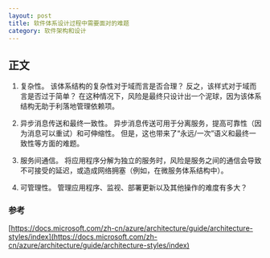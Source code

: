 ```yaml
---
layout: post
title: 软件体系设计过程中需要面对的难题
category: 软件架构和设计
---
```


## 正文

1. 复杂性。 该体系结构的复杂性对于域而言是否合理？ 反之，该样式对于域而言是否过于简单？ 在这种情况下，风险是最终只设计出一个泥球，因为该体系结构无助于利落地管理依赖项。

1. 异步消息传送和最终一致性。 异步消息传送可用于分离服务，提高可靠性（因为消息可以重试）和可伸缩性。 但是，这也带来了“永远/一次”语义和最终一致性等方面的难题。

2. 服务间通信。 将应用程序分解为独立的服务时，风险是服务之间的通信会导致不可接受的延迟，或造成网络拥塞（例如，在微服务体系结构中）。

3. 可管理性。 管理应用程序、监视、部署更新以及其他操作的难度有多大？


### 参考
[https://docs.microsoft.com/zh-cn/azure/architecture/guide/architecture-styles/index](https://docs.microsoft.com/zh-cn/azure/architecture/guide/architecture-styles/index)